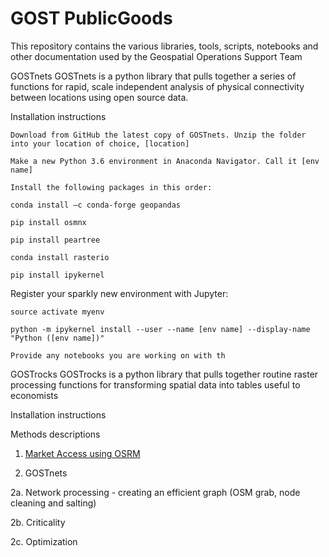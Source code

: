# GOST PublicGoods
This repository contains the various libraries, tools, scripts, notebooks and other documentation used by the Geospatial Operations Support Team


GOSTnets
  GOSTnets is a python library that pulls together a series of functions for rapid, scale independent analysis of physical connectivity between locations using open source data. 

  Installation instructions
  
    Download from GitHub the latest copy of GOSTnets. Unzip the folder into your location of choice, [location]​

    Make a new Python 3.6 environment in Anaconda Navigator. Call it [env name]​

    Install the following packages in this order:​

    conda install –c conda-forge geopandas ​

    pip install osmnx​

    pip install peartree​

    conda install rasterio​

    pip install ipykernel​

  Register your sparkly new environment with Jupyter:​

    source activate myenv ​

    python -m ipykernel install --user --name [env name] --display-name "Python ([env name])" ​

    Provide any notebooks you are working on with th

GOSTrocks
  GOSTrocks is a python library that pulls together routine raster processing functions for transforming spatial data into tables useful to economists

 Installation instructions

Methods descriptions
1. [Market Access using OSRM](https://github.com/worldbank/GOST_PublicGoods/wiki/Market-Access-Tool)

2. GOSTnets

  2a. Network processing - creating an efficient graph (OSM grab, node cleaning and salting)
  
  2b. Criticality

  2c. Optimization
